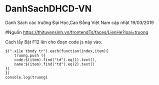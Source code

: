 # DanhSachDHCD-VN
Danh Sách các trường Đại Học,Cao Đẳng Việt Nam cập nhật 19/03/2019

#Nguồn
https://thituyensinh.vn/frontendTs/faces/LienHe?loai=truong

Cách lấy 
Bật F12 lên cho đoạn code js này vào.
```var truong = [];
$(".x11e tbody tr").each(function(index,item){
	truong.push ({
	code:$(item).find("td").eq(1).text(),
	name:$(item).find("td").eq(2).text()
})
})
console.log(truong)
